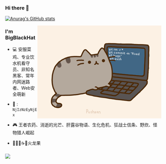 ### Hi there 👋

[![Anurag's GitHub stats](https://github-readme-stats.vercel.app/api?username=bigblackhat&theme=gruvbox)](https://github.com/bigblackhat/github-readme-stats)

<img align="right" alt="GIF" src="IMG/pusheencode.gif" />

### I'm BigBlackHat

* 💻 安服菜鸡、专业饮水机看守员、非知名黑客、常年内网迷路者、Web安全萌新

* 🐧 : ``NjIzNzEyNjEx``

* 🎮 王者农药、消逝的光芒、肝露谷物语、生化危机、狂战士信条、野炊、怪物猎人崛起  

* 🍜🍕🍟☕️🍗火龙果

<img align='Middle' src="https://metrics.lecoq.io/bigblackhat?template=classic&base.header=0&base.activity=0&base.community=0&base.repositories=0&base.metadata=0&isocalendar=1&isocalendar.duration=full-year&config.timezone=Asia%2FShanghai" width="500">
<!-- 
[![Top Langs](https://github-readme-stats.vercel.app/api/top-langs/?username=bigblackhat&layout=compact&hide=html)](https://github.com/bigblackhat/github-readme-stats)
 -->

<!--
**bigblackhat/bigblackhat** is a ✨ _special_ ✨ repository because its `README.md` (this file) appears on your GitHub profile.

Here are some ideas to get you started:

- 🔭 I’m currently working on ...
- 🌱 I’m currently learning ...
- 👯 I’m looking to collaborate on ...
- 🤔 I’m looking for help with ...
- 💬 Ask me about ...
- 📫 How to reach me: ...
- 😄 Pronouns: ...
- ⚡ Fun fact: ...
-->
